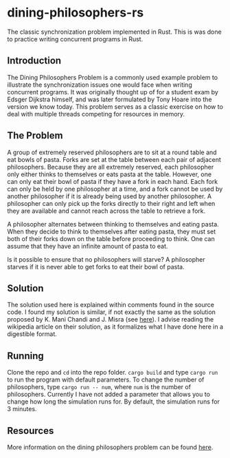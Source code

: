 # dining-philosophers-rs
The classic synchronization problem implemented in Rust. This is was done to practice writing concurrent programs in Rust.

## Introduction
The Dining Philosophers Problem is a commonly used example problem to illustrate the synchronization issues one would face when writing concurrent programs. It was originally thought up of for a student exam by Edsger Dijkstra himself, and was later formulated by Tony Hoare into the version we know today. This problem serves as a classic exercise on how to deal with multiple threads competing for resources in memory.

## The Problem
A group of extremely reserved philosophers are to sit at a round table and eat bowls of pasta. Forks are set at the table between each pair of adjacent philosophers. Because they are all extremely reserved, each philosopher only either thinks to themselves or eats pasta at the table. However, one can only eat their bowl of pasta if they have a fork in each hand. Each fork can only be held by one philosopher at a time, and a fork cannot be used by another philosopher if it is already being used by another philosopher. A philosopher can only pick up the forks directly to their right and left when they are available and cannot reach across the table to retrieve a fork.

A philosopher alternates between thinking to themselves and eating pasta. When they decide to think to themselves after eating pasta, they must set both of their forks down on the table before proceeding to think. One can assume that they have an infinite amount of pasta to eat.

Is it possible to ensure that no philosophers will starve? A philosopher starves if it is never able to get forks to eat their bowl of pasta.

## Solution
The solution used here is explained within comments found in the source code. I found my solution is similar, if not exactly the same as the solution proposed by K. Mani Chandi and J. Misra (see [here](https://en.wikipedia.org/wiki/Dining_philosophers_problem#Chandy/Misra_solution)). I advise reading the wikipedia article on their solution, as it formalizes what I have done here in a digestible format.

## Running
Clone the repo and `cd` into the repo folder. `cargo build` and type `cargo run` to run the program with default parameters. To change the number of philosophers, type `cargo run -- num`, where `num` is the number of philosophers. Currently I have not added a parameter that allows you to change how long the simulation runs for. By default, the simulation runs for 3 minutes.

## Resources
More information on the dining philosophers problem can be found [here](https://en.wikipedia.org/wiki/Dining_philosophers_problem).
